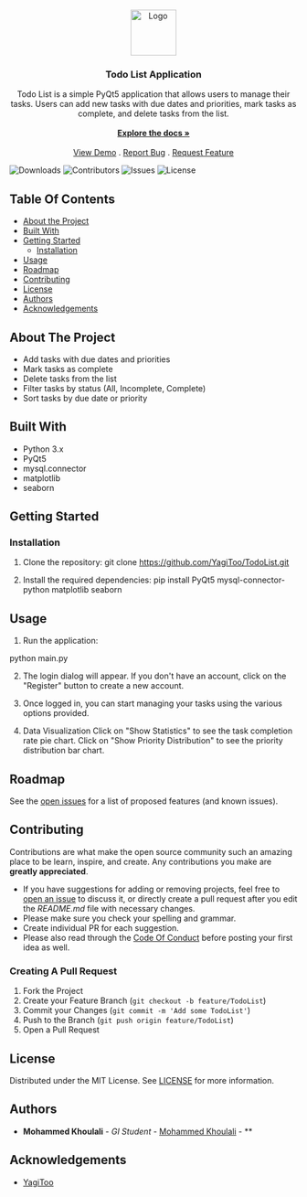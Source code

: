 <br/>
<p align="center">
  <a href="https://github.com/YagiToo/TodoList">
    <img src="https://static.vecteezy.com/system/resources/previews/006/549/765/original/to-do-list-hand-drawn-doodle-icon-free-vector.jpg" alt="Logo" width="80" height="80">
  </a>

  <h3 align="center">Todo List Application</h3>

  <p align="center">
    Todo List is a simple PyQt5 application that allows users to manage their tasks. Users can add new tasks with due dates and priorities, mark tasks as complete, and delete tasks from the list.
    <br/>
    <br/>
    <a href="https://github.com/YagiToo/TodoList"><strong>Explore the docs »</strong></a>
    <br/>
    <br/>
    <a href="https://github.com/YagiToo/TodoList">View Demo</a>
    .
    <a href="https://github.com/YagiToo/TodoList/issues">Report Bug</a>
    .
    <a href="https://github.com/YagiToo/TodoList/issues">Request Feature</a>
  </p>
</p>

![Downloads](https://img.shields.io/github/downloads/YagiToo/TodoList/total) ![Contributors](https://img.shields.io/github/contributors/YagiToo/TodoList?color=dark-green) ![Issues](https://img.shields.io/github/issues/YagiToo/TodoList) ![License](https://img.shields.io/github/license/YagiToo/TodoList) 

## Table Of Contents

* [About the Project](#about-the-project)
* [Built With](#built-with)
* [Getting Started](#getting-started)
  * [Installation](#installation)
* [Usage](#usage)
* [Roadmap](#roadmap)
* [Contributing](#contributing)
* [License](#license)
* [Authors](#authors)
* [Acknowledgements](#acknowledgements)

## About The Project

- Add tasks with due dates and priorities
- Mark tasks as complete
- Delete tasks from the list
- Filter tasks by status (All, Incomplete, Complete)
- Sort tasks by due date or priority

## Built With

- Python 3.x
- PyQt5
- mysql.connector
- matplotlib
- seaborn

## Getting Started


### Installation

1. Clone the repository:
git clone https://github.com/YagiToo/TodoList.git

2. Install the required dependencies:
pip install PyQt5 mysql-connector-python matplotlib seaborn



## Usage

1. Run the application:

python main.py

2. The login dialog will appear. If you don't have an account, click on the "Register" button to create a new account.

3. Once logged in, you can start managing your tasks using the various options provided.

4. Data Visualization
Click on "Show Statistics" to see the task completion rate pie chart.
Click on "Show Priority Distribution" to see the priority distribution bar chart.

## Roadmap

See the [open issues](https://github.com/YagiToo/TodoList/issues) for a list of proposed features (and known issues).

## Contributing

Contributions are what make the open source community such an amazing place to be learn, inspire, and create. Any contributions you make are **greatly appreciated**.
* If you have suggestions for adding or removing projects, feel free to [open an issue](https://github.com/YagiToo/TodoList/issues/new) to discuss it, or directly create a pull request after you edit the *README.md* file with necessary changes.
* Please make sure you check your spelling and grammar.
* Create individual PR for each suggestion.
* Please also read through the [Code Of Conduct](https://github.com/YagiToo/TodoList/blob/main/CODE_OF_CONDUCT.md) before posting your first idea as well.

### Creating A Pull Request

1. Fork the Project
2. Create your Feature Branch (`git checkout -b feature/TodoList`)
3. Commit your Changes (`git commit -m 'Add some TodoList'`)
4. Push to the Branch (`git push origin feature/TodoList`)
5. Open a Pull Request

## License

Distributed under the MIT License. See [LICENSE](https://github.com/YagiToo/TodoList/blob/main/LICENSE.md) for more information.

## Authors

* **Mohammed Khoulali** - *GI Student* - [Mohammed Khoulali](https://github.com/YagiToo) - **

## Acknowledgements

* [YagiToo](https://github.com/YagiToo)
